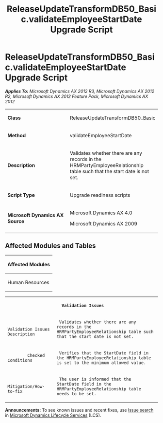 ﻿---
title: ReleaseUpdateTransformDB50_Basic.validateEmployeeStartDate Upgrade Script
TOCTitle: ReleaseUpdateTransformDB50_Basic.validateEmployeeStartDate Upgrade Script
ms:assetid: 2d39e2ad-1b9a-715d-f2c9-ea572230a19f
ms:mtpsurl: https://msdn.microsoft.com/en-us/library/JJ735986(v=AX.60)
ms:contentKeyID: 49707403
ms.date: 05/18/2015
mtps_version: v=AX.60
---

# ReleaseUpdateTransformDB50\_Basic.validateEmployeeStartDate Upgrade Script 


_**Applies To:** Microsoft Dynamics AX 2012 R3, Microsoft Dynamics AX 2012 R2, Microsoft Dynamics AX 2012 Feature Pack, Microsoft Dynamics AX 2012_

<table>
<colgroup>
<col style="width: 50%" />
<col style="width: 50%" />
</colgroup>
<tbody>
<tr class="odd">
<td><p><strong>Class</strong></p></td>
<td><p>ReleaseUpdateTransformDB50_Basic</p></td>
</tr>
<tr class="even">
<td><p><strong>Method</strong></p></td>
<td><p>validateEmployeeStartDate</p></td>
</tr>
<tr class="odd">
<td><p><strong>Description</strong></p></td>
<td><p>Validates whether there are any records in the HRMPartyEmployeeRelationship table such that the start date is not set.</p></td>
</tr>
<tr class="even">
<td><p><strong>Script Type</strong></p></td>
<td><p>Upgrade readiness scripts</p></td>
</tr>
<tr class="odd">
<td><p><strong>Microsoft Dynamics AX Source</strong></p></td>
<td><p>Microsoft Dynamics AX 4.0</p>
<p>Microsoft Dynamics AX 2009</p></td>
</tr>
</tbody>
</table>


## Affected Modules and Tables

<table>
<colgroup>
<col style="width: 100%" />
</colgroup>
<thead>
<tr class="header">
<th><p>Affected Modules</p></th>
</tr>
</thead>
<tbody>
<tr class="odd">
<td><p>Human Resources</p></td>
</tr>
</tbody>
</table>


<table xmlns="http://www.w3.org/1999/xhtml">
              <tr><th colspan="2">
		
   <p>
   
	 Validation Issues
  </p>
  </th></tr>
              <tr><td>
		
   <p>
   
	 
            Validation Issues Description
          
  </p>
  </td><td>
		
   <p>
   
	 Validates whether there are any records in the HRMPartyEmployeeRelationship table such that the start date is not set.
  </p>
  </td></tr>
              <tr><td>
		
   <p>
   
	 
            Checked Conditions
          
  </p>
  </td><td>
		
   <p>
   
	 Verifies that the StartDate field in the HRMPartyEmployeeRelationship table is set to the minimum allowed value.
  </p>
  </td></tr>
              <tr><td>
		
   <p>
   
	 
            Mitigation/How-to-fix
          
  </p>
  </td><td>
		
   <p>
   
	 The user is informed that the StartDate field in the HRMPartyEmployeeRelationship table needs to be set.
  </p>
  </td></tr>
            </table>

  
**Announcements:** To see known issues and recent fixes, use [Issue search](http://go.microsoft.com/fwlink/?linkid=389258) in [Microsoft Dynamics Lifecycle Services](http://go.microsoft.com/fwlink/?linkid=306505) (LCS).

